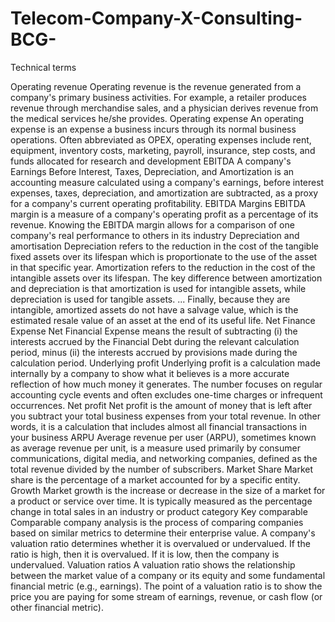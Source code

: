 # Telecom-Company-X-Consulting-BCG-
Technical terms

Operating revenue
Operating revenue is the revenue generated from a company's primary business activities. For example, a retailer produces revenue through merchandise sales, and a physician derives revenue from the medical services he/she provides.
Operating expense
An operating expense is an expense a business incurs through its normal business operations. Often abbreviated as OPEX, operating expenses include rent, equipment, inventory costs, marketing, payroll, insurance, step costs, and funds allocated for research and development
EBITDA
A company's Earnings Before Interest, Taxes, Depreciation, and Amortization is an accounting measure calculated using a company's earnings, before interest expenses, taxes, depreciation, and amortization are subtracted, as a proxy for a company's current operating profitability.
EBITDA Margins
EBITDA margin is a measure of a company's operating profit as a percentage of its revenue. Knowing the EBITDA margin allows for a comparison of one company's real performance to others in its industry
Depreciation and amortisation 
Depreciation refers to the reduction in the cost of the tangible fixed assets over its lifespan which is proportionate to the use of the asset in that specific year. Amortization refers to the reduction in the cost of the intangible assets over its lifespan. The key difference between amortization and depreciation is that amortization is used for intangible assets, while depreciation is used for tangible assets. ... Finally, because they are intangible, amortized assets do not have a salvage value, which is the estimated resale value of an asset at the end of its useful life.
Net Finance Expense
Net Financial Expense means the result of subtracting (i) the interests accrued by the Financial Debt during the relevant calculation period, minus (ii) the interests accrued by provisions made during the calculation period.
Underlying profit
Underlying profit is a calculation made internally by a company to show what it believes is a more accurate reflection of how much money it generates. The number focuses on regular accounting cycle events and often excludes one-time charges or infrequent occurrences.
Net profit
Net profit is the amount of money that is left after you subtract your total business expenses from your total revenue. In other words, it is a calculation that includes almost all financial transactions in your business
ARPU
Average revenue per user (ARPU), sometimes known as average revenue per unit, is a measure used primarily by consumer communications, digital media, and networking companies, defined as the total revenue divided by the number of subscribers.
Market Share
Market share is the percentage of a market accounted for by a specific entity.
Growth
Market growth is the increase or decrease in the size of a market for a product or service over time. It is typically measured as the percentage change in total sales in an industry or product category
Key comparable
Comparable company analysis is the process of comparing companies based on similar metrics to determine their enterprise value. A company's valuation ratio determines whether it is overvalued or undervalued. If the ratio is high, then it is overvalued. If it is low, then the company is undervalued.
Valuation ratios
A valuation ratio shows the relationship between the market value of a company or its equity and some fundamental financial metric (e.g., earnings). The point of a valuation ratio is to show the price you are paying for some stream of earnings, revenue, or cash flow (or other financial metric).


 
